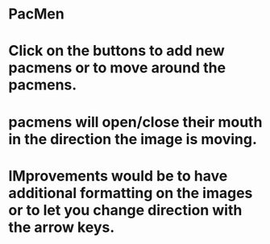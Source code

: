 # PacMen
# Click on the buttons to add new pacmens or to move around the pacmens.
# pacmens will open/close their mouth in the direction the image is moving.
#  IMprovements would be to have additional formatting on the images or to let you change direction with the arrow keys.